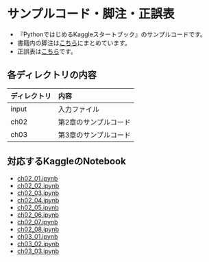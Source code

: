 # サンプルコード・脚注・正誤表

- 『PythonではじめるKaggleスタートブック』のサンプルコードです。
- 書籍内の脚注は[こちら](footnote.md)にまとめています。
- 正誤表は[こちら](errata.md)です。

## 各ディレクトリの内容

|ディレクトリ| 内容 |
|:----|:-------|
| input | 入力ファイル |
| ch02 | 第2章のサンプルコード |
| ch03 | 第3章のサンプルコード |

## 対応するKaggleのNotebook

- [ch02_01.ipynb](https://www.kaggle.com/sishihara/python-kaggle-start-book-ch02-01)
- [ch02_02.ipynb](https://www.kaggle.com/sishihara/python-kaggle-start-book-ch02-02)
- [ch02_03.ipynb](https://www.kaggle.com/sishihara/python-kaggle-start-book-ch02-03)
- [ch02_04.ipynb](https://www.kaggle.com/sishihara/python-kaggle-start-book-ch02-04)
- [ch02_05.ipynb](https://www.kaggle.com/sishihara/python-kaggle-start-book-ch02-05)
- [ch02_06.ipynb](https://www.kaggle.com/sishihara/python-kaggle-start-book-ch02-06)
- [ch02_07.ipynb](https://www.kaggle.com/sishihara/python-kaggle-start-book-ch02-07)
- [ch02_08.ipynb](https://www.kaggle.com/sishihara/python-kaggle-start-book-ch02-08)
- [ch03_01.ipynb](https://www.kaggle.com/sishihara/python-kaggle-start-book-ch03-01)
- [ch03_02.ipynb](https://www.kaggle.com/sishihara/python-kaggle-start-book-ch03-02)
- [ch03_03.ipynb](https://www.kaggle.com/sishihara/python-kaggle-start-book-ch03-03)
